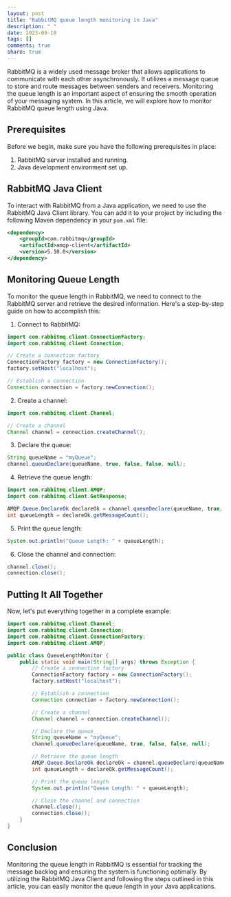 ```yaml
---
layout: post
title: "RabbitMQ queue length monitoring in Java"
description: " "
date: 2023-09-18
tags: []
comments: true
share: true
---
```


RabbitMQ is a widely used message broker that allows applications to communicate with each other asynchronously. It utilizes a message queue to store and route messages between senders and receivers. Monitoring the queue length is an important aspect of ensuring the smooth operation of your messaging system. In this article, we will explore how to monitor RabbitMQ queue length using Java.

## Prerequisites

Before we begin, make sure you have the following prerequisites in place:

1. RabbitMQ server installed and running.
2. Java development environment set up.

## RabbitMQ Java Client

To interact with RabbitMQ from a Java application, we need to use the RabbitMQ Java Client library. You can add it to your project by including the following Maven dependency in your `pom.xml` file:

```xml
<dependency>
    <groupId>com.rabbitmq</groupId>
    <artifactId>amqp-client</artifactId>
    <version>5.10.0</version>
</dependency>
```

## Monitoring Queue Length

To monitor the queue length in RabbitMQ, we need to connect to the RabbitMQ server and retrieve the desired information. Here's a step-by-step guide on how to accomplish this:

1. Connect to RabbitMQ:

```java
import com.rabbitmq.client.ConnectionFactory;
import com.rabbitmq.client.Connection;

// Create a connection factory
ConnectionFactory factory = new ConnectionFactory();
factory.setHost("localhost");

// Establish a connection
Connection connection = factory.newConnection();
```

2. Create a channel:

```java
import com.rabbitmq.client.Channel;

// Create a channel
Channel channel = connection.createChannel();
```

3. Declare the queue:

```java
String queueName = "myQueue";
channel.queueDeclare(queueName, true, false, false, null);
```

4. Retrieve the queue length:

```java
import com.rabbitmq.client.AMQP;
import com.rabbitmq.client.GetResponse;

AMQP.Queue.DeclareOk declareOk = channel.queueDeclare(queueName, true, false, false, null);
int queueLength = declareOk.getMessageCount();
```

5. Print the queue length:

```java
System.out.println("Queue Length: " + queueLength);
```

6. Close the channel and connection:

```java
channel.close();
connection.close();
```

## Putting It All Together

Now, let's put everything together in a complete example:

```java
import com.rabbitmq.client.Channel;
import com.rabbitmq.client.Connection;
import com.rabbitmq.client.ConnectionFactory;
import com.rabbitmq.client.AMQP;

public class QueueLengthMonitor {
    public static void main(String[] args) throws Exception {
        // Create a connection factory
        ConnectionFactory factory = new ConnectionFactory();
        factory.setHost("localhost");

        // Establish a connection
        Connection connection = factory.newConnection();

        // Create a channel
        Channel channel = connection.createChannel();

        // Declare the queue
        String queueName = "myQueue";
        channel.queueDeclare(queueName, true, false, false, null);

        // Retrieve the queue length
        AMQP.Queue.DeclareOk declareOk = channel.queueDeclare(queueName, true, false, false, null);
        int queueLength = declareOk.getMessageCount();

        // Print the queue length
        System.out.println("Queue Length: " + queueLength);

        // Close the channel and connection
        channel.close();
        connection.close();
    }
}
```

## Conclusion

Monitoring the queue length in RabbitMQ is essential for tracking the message backlog and ensuring the system is functioning optimally. By utilizing the RabbitMQ Java Client and following the steps outlined in this article, you can easily monitor the queue length in your Java applications.